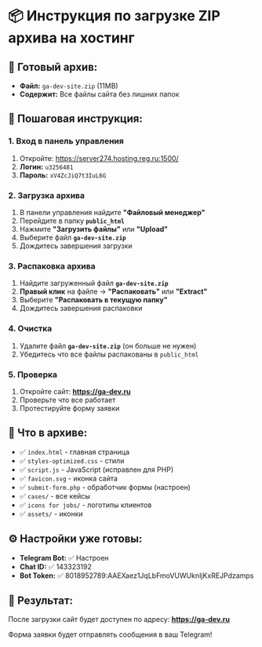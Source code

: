 # 📦 Инструкция по загрузке ZIP архива на хостинг

## 🎯 Готовый архив:
- **Файл:** `ga-dev-site.zip` (11MB)
- **Содержит:** Все файлы сайта без лишних папок

## 🚀 Пошаговая инструкция:

### 1. Вход в панель управления
1. Откройте: https://server274.hosting.reg.ru:1500/
2. **Логин:** `u3256481`
3. **Пароль:** `xV4ZcJiQ7t3IuL6G`

### 2. Загрузка архива
1. В панели управления найдите **"Файловый менеджер"**
2. Перейдите в папку **`public_html`**
3. Нажмите **"Загрузить файлы"** или **"Upload"**
4. Выберите файл **`ga-dev-site.zip`**
5. Дождитесь завершения загрузки

### 3. Распаковка архива
1. Найдите загруженный файл **`ga-dev-site.zip`**
2. **Правый клик** на файле → **"Распаковать"** или **"Extract"**
3. Выберите **"Распаковать в текущую папку"**
4. Дождитесь завершения распаковки

### 4. Очистка
1. Удалите файл **`ga-dev-site.zip`** (он больше не нужен)
2. Убедитесь что все файлы распакованы в `public_html`

### 5. Проверка
1. Откройте сайт: **https://ga-dev.ru**
2. Проверьте что все работает
3. Протестируйте форму заявки

## 📁 Что в архиве:
- ✅ `index.html` - главная страница
- ✅ `styles-optimized.css` - стили
- ✅ `script.js` - JavaScript (исправлен для PHP)
- ✅ `favicon.svg` - иконка сайта
- ✅ `submit-form.php` - обработчик формы (настроен)
- ✅ `cases/` - все кейсы
- ✅ `icons for jobs/` - логотипы клиентов
- ✅ `assets/` - иконки

## ⚙️ Настройки уже готовы:
- **Telegram Bot:** ✅ Настроен
- **Chat ID:** ✅ 143323192
- **Bot Token:** ✅ 8018952789:AAEXaez1JqLbFmoVUWUknIjKxREJPdzamps

## 🎉 Результат:
После загрузки сайт будет доступен по адресу:
**https://ga-dev.ru**

Форма заявки будет отправлять сообщения в ваш Telegram!
